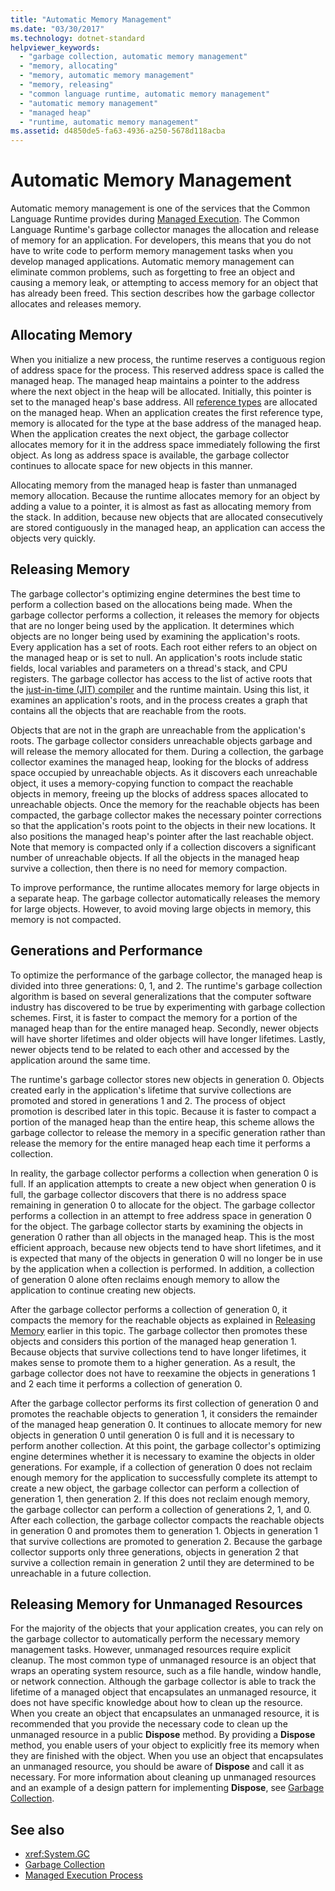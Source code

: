 ```yaml
---
title: "Automatic Memory Management"
ms.date: "03/30/2017"
ms.technology: dotnet-standard
helpviewer_keywords: 
  - "garbage collection, automatic memory management"
  - "memory, allocating"
  - "memory, automatic memory management"
  - "memory, releasing"
  - "common language runtime, automatic memory management"
  - "automatic memory management"
  - "managed heap"
  - "runtime, automatic memory management"
ms.assetid: d4850de5-fa63-4936-a250-5678d118acba
---
```

# Automatic Memory Management
Automatic memory management is one of the services that the Common Language Runtime provides during [Managed Execution](../../docs/standard/managed-execution-process.md). The Common Language Runtime's garbage collector manages the allocation and release of memory for an application. For developers, this means that you do not have to write code to perform memory management tasks when you develop managed applications. Automatic memory management can eliminate common problems, such as forgetting to free an object and causing a memory leak, or attempting to access memory for an object that has already been freed. This section describes how the garbage collector allocates and releases memory.  
  
## Allocating Memory  
 When you initialize a new process, the runtime reserves a contiguous region of address space for the process. This reserved address space is called the managed heap. The managed heap maintains a pointer to the address where the next object in the heap will be allocated. Initially, this pointer is set to the managed heap's base address. All [reference types](../../docs/standard/base-types/common-type-system.md) are allocated on the managed heap. When an application creates the first reference type, memory is allocated for the type at the base address of the managed heap. When the application creates the next object, the garbage collector allocates memory for it in the address space immediately following the first object. As long as address space is available, the garbage collector continues to allocate space for new objects in this manner.  
  
 Allocating memory from the managed heap is faster than unmanaged memory allocation. Because the runtime allocates memory for an object by adding a value to a pointer, it is almost as fast as allocating memory from the stack. In addition, because new objects that are allocated consecutively are stored contiguously in the managed heap, an application can access the objects very quickly.  
  
<a name="cpconautomaticmemorymanagementreleasingmemoryanchor1"></a>   
## Releasing Memory  
 The garbage collector's optimizing engine determines the best time to perform a collection based on the allocations being made. When the garbage collector performs a collection, it releases the memory for objects that are no longer being used by the application. It determines which objects are no longer being used by examining the application's roots. Every application has a set of roots. Each root either refers to an object on the managed heap or is set to null. An application's roots include static fields, local variables and parameters on a thread's stack, and CPU registers. The garbage collector has access to the list of active roots that the [just-in-time (JIT) compiler](../../docs/standard/managed-execution-process.md) and the runtime maintain. Using this list, it examines an application's roots, and in the process creates a graph that contains all the objects that are reachable from the roots.  
  
 Objects that are not in the graph are unreachable from the application's roots. The garbage collector considers unreachable objects garbage and will release the memory allocated for them. During a collection, the garbage collector examines the managed heap, looking for the blocks of address space occupied by unreachable objects. As it discovers each unreachable object, it uses a memory-copying function to compact the reachable objects in memory, freeing up the blocks of address spaces allocated to unreachable objects. Once the memory for the reachable objects has been compacted, the garbage collector makes the necessary pointer corrections so that the application's roots point to the objects in their new locations. It also positions the managed heap's pointer after the last reachable object. Note that memory is compacted only if a collection discovers a significant number of unreachable objects. If all the objects in the managed heap survive a collection, then there is no need for memory compaction.  
  
 To improve performance, the runtime allocates memory for large objects in a separate heap. The garbage collector automatically releases the memory for large objects. However, to avoid moving large objects in memory, this memory is not compacted.  
  
## Generations and Performance  
 To optimize the performance of the garbage collector, the managed heap is divided into three generations: 0, 1, and 2. The runtime's garbage collection algorithm is based on several generalizations that the computer software industry has discovered to be true by experimenting with garbage collection schemes. First, it is faster to compact the memory for a portion of the managed heap than for the entire managed heap. Secondly, newer objects will have shorter lifetimes and older objects will have longer lifetimes. Lastly, newer objects tend to be related to each other and accessed by the application around the same time.  
  
 The runtime's garbage collector stores new objects in generation 0. Objects created early in the application's lifetime that survive collections are promoted and stored in generations 1 and 2. The process of object promotion is described later in this topic. Because it is faster to compact a portion of the managed heap than the entire heap, this scheme allows the garbage collector to release the memory in a specific generation rather than release the memory for the entire managed heap each time it performs a collection.  
  
 In reality, the garbage collector performs a collection when generation 0 is full. If an application attempts to create a new object when generation 0 is full, the garbage collector discovers that there is no address space remaining in generation 0 to allocate for the object. The garbage collector performs a collection in an attempt to free address space in generation 0 for the object. The garbage collector starts by examining the objects in generation 0 rather than all objects in the managed heap. This is the most efficient approach, because new objects tend to have short lifetimes, and it is expected that many of the objects in generation 0 will no longer be in use by the application when a collection is performed. In addition, a collection of generation 0 alone often reclaims enough memory to allow the application to continue creating new objects.  
  
 After the garbage collector performs a collection of generation 0, it compacts the memory for the reachable objects as explained in [Releasing Memory](#cpconautomaticmemorymanagementreleasingmemoryanchor1) earlier in this topic. The garbage collector then promotes these objects and considers this portion of the managed heap generation 1. Because objects that survive collections tend to have longer lifetimes, it makes sense to promote them to a higher generation. As a result, the garbage collector does not have to reexamine the objects in generations 1 and 2 each time it performs a collection of generation 0.  
  
 After the garbage collector performs its first collection of generation 0 and promotes the reachable objects to generation 1, it considers the remainder of the managed heap generation 0. It continues to allocate memory for new objects in generation 0 until generation 0 is full and it is necessary to perform another collection. At this point, the garbage collector's optimizing engine determines whether it is necessary to examine the objects in older generations. For example, if a collection of generation 0 does not reclaim enough memory for the application to successfully complete its attempt to create a new object, the garbage collector can perform a collection of generation 1, then generation 2. If this does not reclaim enough memory, the garbage collector can perform a collection of generations 2, 1, and 0. After each collection, the garbage collector compacts the reachable objects in generation 0 and promotes them to generation 1. Objects in generation 1 that survive collections are promoted to generation 2. Because the garbage collector supports only three generations, objects in generation 2 that survive a collection remain in generation 2 until they are determined to be unreachable in a future collection.  
  
## Releasing Memory for Unmanaged Resources  
 For the majority of the objects that your application creates, you can rely on the garbage collector to automatically perform the necessary memory management tasks. However, unmanaged resources require explicit cleanup. The most common type of unmanaged resource is an object that wraps an operating system resource, such as a file handle, window handle, or network connection. Although the garbage collector is able to track the lifetime of a managed object that encapsulates an unmanaged resource, it does not have specific knowledge about how to clean up the resource. When you create an object that encapsulates an unmanaged resource, it is recommended that you provide the necessary code to clean up the unmanaged resource in a public **Dispose** method. By providing a **Dispose** method, you enable users of your object to explicitly free its memory when they are finished with the object. When you use an object that encapsulates an unmanaged resource, you should be aware of **Dispose** and call it as necessary. For more information about cleaning up unmanaged resources and an example of a design pattern for implementing **Dispose**, see [Garbage Collection](../../docs/standard/garbage-collection/index.md).  
  
## See also

- <xref:System.GC>
- [Garbage Collection](../../docs/standard/garbage-collection/index.md)
- [Managed Execution Process](../../docs/standard/managed-execution-process.md)
